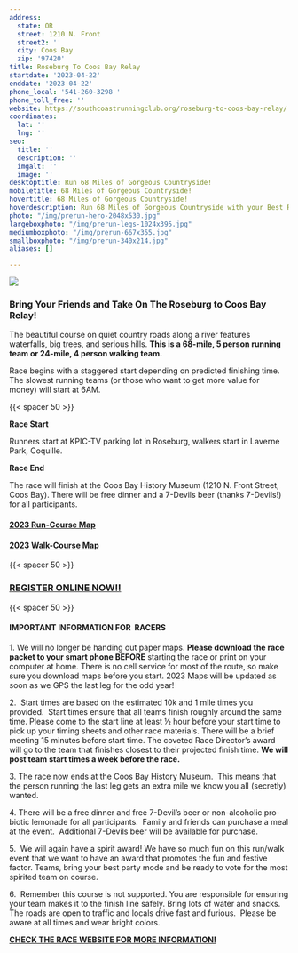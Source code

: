 ```yaml
---
address:
  state: OR
  street: 1210 N. Front
  street2: ''
  city: Coos Bay
  zip: '97420'
title: Roseburg To Coos Bay Relay
startdate: '2023-04-22'
enddate: '2023-04-22'
phone_local: '541-260-3298 '
phone_toll_free: ''
website: https://southcoastrunningclub.org/roseburg-to-coos-bay-relay/
coordinates:
  lat: ''
  lng: ''
seo:
  title: ''
  description: ''
  imgalt: ''
  image: ''
desktoptitle: Run 68 Miles of Gorgeous Countryside!
mobiletitle: 68 Miles of Gorgeous Countryside!
hovertitle: 68 Miles of Gorgeous Countryside!
hoverdescription: Run 68 Miles of Gorgeous Countryside with your Best Running Buddies!
photo: "/img/prerun-hero-2048x530.jpg"
largeboxphoto: "/img/prerun-legs-1024x395.jpg"
mediumboxphoto: "/img/prerun-667x355.jpg"
smallboxphoto: "/img/prerun-340x214.jpg"
aliases: []

---
```

![](/img/roseburg-coos-waterfall.jpg)

### Bring Your Friends and Take On The Roseburg to Coos Bay Relay!

The beautiful course on quiet country roads along a river features waterfalls, big trees, and serious hills. **This is a 68-mile, 5 person running team or 24-mile, 4 person walking team.**

Race begins with a staggered start depending on predicted finishing time. The slowest running teams (or those who want to get more value for money) will start at 6AM.

{{< spacer 50 >}}

**Race Start**

Runners start at KPIC-TV parking lot in Roseburg, walkers start in Laverne Park, Coquille.

**Race End**

The race will finish at the Coos Bay History Museum (1210 N. Front Street, Coos Bay). There will be free dinner and a 7-Devils beer (thanks 7-Devils!) for all participants.

#### [**2023 Run-Course Map**](https://southcoastrunningclub.org/wp-content/uploads/2023/02/R_Roseburg-to-Coos-Bay_Final-Even-Year_No-Dates-3.pdf)

#### [**2023 Walk-Course Map**](https://southcoastrunningclub.org/wp-content/uploads/2023/02/W_Roseburg-to-Coos-Bay-Walk-Final-Even-Year_No-date.pdf)

{{< spacer 50 >}}

### [**REGISTER ONLINE NOW!!**](https://runsignup.com/Race/OR/Roseburg/TheRoseburgtoCoosBayRelay)

{{< spacer 50 >}}

#### **IMPORTANT INFORMATION FOR  RACERS**

1\. We will no longer be handing out paper maps. **Please download the race packet to your smart phone BEFORE** starting the race or print on your computer at home. There is no cell service for most of the route, so make sure you download maps before you start. 2023 Maps will be updated as soon as we GPS the last leg for the odd year!

2\.  Start times are based on the estimated 10k and 1 mile times you provided.  Start times ensure that all teams finish roughly around the same time. Please come to the start line at least ½ hour before your start time to pick up your timing sheets and other race materials. There will be a brief meeting 15 minutes before start time. The coveted Race Director’s award will go to the team that finishes closest to their projected finish time. **We will post team start times a week before the race.**

3\. The race now ends at the Coos Bay History Museum.  This means that the person running the last leg gets an extra mile we know you all (secretly) wanted.

4\. There will be a free dinner and free 7-Devil’s beer or non-alcoholic pro-biotic lemonade for all participants.  Family and friends can purchase a meal at the event.  Additional 7-Devils beer will be available for purchase.

5\.  We will again have a spirit award! We have so much fun on this run/walk event that we want to have an award that promotes the fun and festive factor. Teams, bring your best party mode and be ready to vote for the most spirited team on course.

6\.  Remember this course is not supported. You are responsible for ensuring your team makes it to the finish line safely. Bring lots of water and snacks. The roads are open to traffic and locals drive fast and furious.  Please be aware at all times and wear bright colors.

[**CHECK THE RACE WEBSITE FOR MORE INFORMATION!**](https://southcoastrunningclub.org/roseburg-to-coos-bay-relay/)